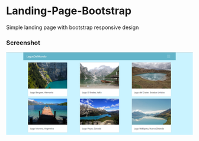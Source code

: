# Landing-Page-Bootstrap
Simple landing page with bootstrap responsive design
### Screenshot

![screenshot](Captura.PNG)
